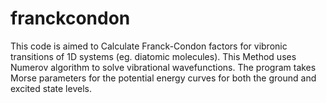 # franckcondon
This code is aimed to Calculate Franck-Condon factors for vibronic transitions of 1D systems (eg. diatomic molecules). This Method uses Numerov algorithm to solve vibrational wavefunctions. The program takes Morse parameters for the potential energy curves for both the ground and excited state levels.
